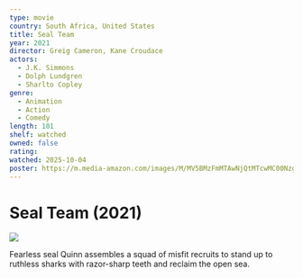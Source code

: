 ```yaml
---
type: movie
country: South Africa, United States
title: Seal Team
year: 2021
director: Greig Cameron, Kane Croudace
actors:
  - J.K. Simmons
  - Dolph Lundgren
  - Sharlto Copley
genre:
  - Animation
  - Action
  - Comedy
length: 101
shelf: watched
owned: false
rating:
watched: 2025-10-04
poster: https://m.media-amazon.com/images/M/MV5BMzFmMTAwNjQtMTcwMC00Nzg4LTg2MzMtNGU3ZGEzYWRlMGU1XkEyXkFqcGc@._V1_SX300.jpg
---
```


# Seal Team (2021)

![](https://m.media-amazon.com/images/M/MV5BMzFmMTAwNjQtMTcwMC00Nzg4LTg2MzMtNGU3ZGEzYWRlMGU1XkEyXkFqcGc@._V1_SX300.jpg)

Fearless seal Quinn assembles a squad of misfit recruits to stand up to ruthless sharks with razor-sharp teeth and reclaim the open sea.